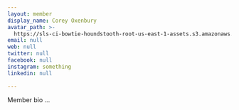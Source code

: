 ```yaml
---
layout: member
display_name: Corey Oxenbury
avatar_path: >-
  https://sls-ci-bowtie-houndstooth-root-us-east-1-assets.s3.amazonaws.com/5290charlie/45rpm-site/1597785089784-me-cloud-guru.jpg
email: null
web: null
twitter: null
facebook: null
instagram: something
linkedin: null

---
```

<p>Member bio ...</p>
